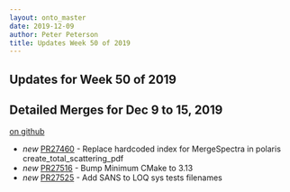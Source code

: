 ```yaml
---
layout: onto_master
date: 2019-12-09
author: Peter Peterson
title: Updates Week 50 of 2019
---
```

Updates for Week 50 of 2019
---------------------------

Detailed Merges for Dec 9 to 15, 2019
-------------------------------------
[on github](https://github.com/mantidproject/mantid/pulls?q=is%3Apr+merged%3A2019-12-10..2019-12-15)

* *new* [PR27460](https://github.com/mantidproject/mantid/pull/27460) - Replace hardcoded index for MergeSpectra in polaris create_total_scattering_pdf
* *new* [PR27516](https://github.com/mantidproject/mantid/pull/27516) - Bump Minimum CMake to 3.13
* *new* [PR27525](https://github.com/mantidproject/mantid/pull/27525) - Add SANS to LOQ sys tests filenames
